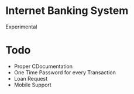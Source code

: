Internet Banking System
==============================

Experimental 

Todo
==
* Proper CDocumentation
* One Time Password for every Transaction
* Loan Request
* Mobile Support

